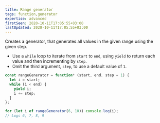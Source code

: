 ```yaml
---
title: Range generator
tags: function,generator
expertise: advanced
firstSeen: 2020-10-11T17:05:55+03:00
lastUpdated: 2020-10-11T17:05:55+03:00
---
```


Creates a generator, that generates all values in the given range using the given step.

- Use a `while` loop to iterate from `start` to `end`, using `yield` to return each value and then incrementing by `step`.
- Omit the third argument, `step`, to use a default value of `1`.

```js
const rangeGenerator = function* (start, end, step = 1) {
  let i = start;
  while (i < end) {
    yield i;
    i += step;
  }
};
```

```js
for (let i of rangeGenerator(6, 10)) console.log(i);
// Logs 6, 7, 8, 9
```
